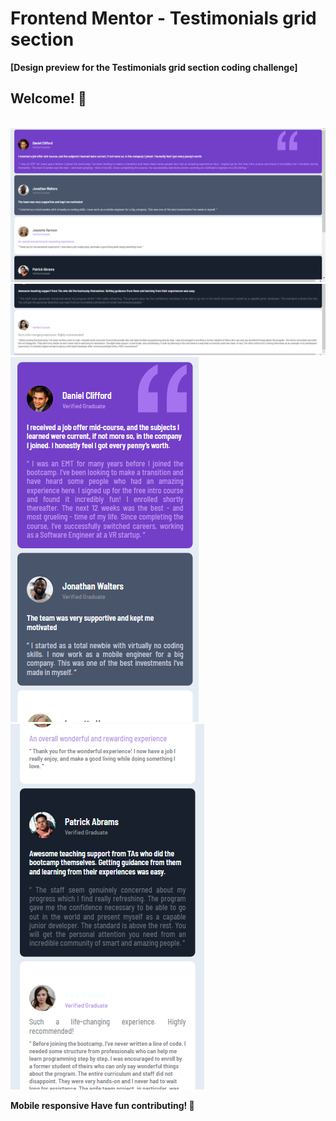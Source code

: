 # Frontend Mentor - Testimonials grid section

<b>[Design preview for the Testimonials grid section coding challenge]<b>

## Welcome! 👋
<br>
<img src="./images/img1.png" alt="Img">
<img src="./images/img2.png" alt="Img">

<img src="./images/img3.png" alt="Img">
<br>  
<img src="./images/img4.png" alt="Img">
<br>

<b>Mobile responsive</b>
**Have fun contributing!** 🚀
